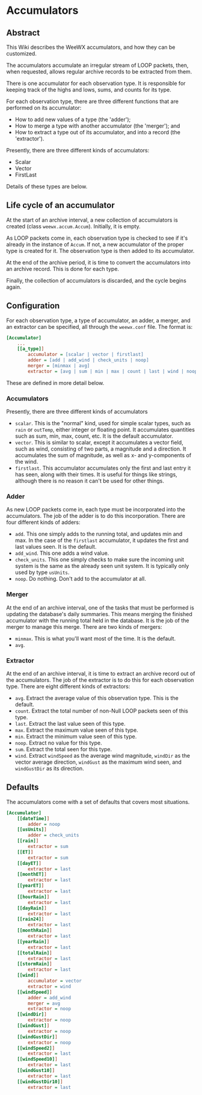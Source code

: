 # Accumulators

## Abstract

This Wiki describes the WeeWX accumulators, and how they can be customized. 

The accumulators accumulate an irregular stream of LOOP packets, then, when requested, allows regular archive records to be extracted from them. 

There is one accumulator for each observation type. It is responsible for keeping track of the highs and lows,
sums, and counts for its type.

For each observation type, there are three different functions that are performed on its accumulator:
- How to add new values of a type (the 'adder');
- How to merge a type with another accumulator (the 'merger'); and
- How to extract a type out of its accumulator, and into a record (the 'extractor').

Presently, there are three different kinds of accumulators:
- Scalar
- Vector
- FirstLast

Details of these types are below.

## Life cycle of an accumulator
At the start of an archive interval, a new collection of accumulators is created (class `weewx.accum.Accum`). Initially, it is empty.

As LOOP packets come in, each observation type is checked to see if it's already in the instance of `Accum`. If not, a new accumulator of the proper type is created for it. The observation type is then added to its accumulator.

At the end of the archive period, it is time to convert the accumulators into an archive record. This is done for each type.

Finally, the collection of accumulators is discarded, and the cycle begins again.
 
## Configuration
For each observation type, a type of accumulator, an adder, a merger, and an extractor can be specified, all through the `weewx.conf` file. The format is:

```ini
[Accumulator]
    ...
    [[a_type]]
        accumulator = [scalar | vector | firstlast]
        adder = [add | add_wind | check_units | noop]
        merger = [minmax | avg]
        extractor = [avg | sum | min | max | count | last | wind | noop]
```

These are defined in more detail below.

### Accumulators
Presently, there are three different kinds of accumulators

- `scalar`. This is the "normal" kind, used for simple scalar types, such as `rain` or `outTemp`, 
either integer or floating point. It accumulates quantities such as sum, min, max, count, etc. It is the default accumulator.
- `vector`. This is similar to scalar, except it accumulates a vector field, such as wind, consisting of two parts, a magnitude and a direction. It accumulates the sum of magnitude, as well as x- and y-components of the wind.
- `firstlast`. This accumulator accumulates only the first and last entry it has seen, along with their times. It is useful for things like strings, although there is no reason it can't be used for other things.
 
### Adder
As new LOOP packets come in, each type must be incorporated into the accumulators. The job of the adder is to do
this incorporation.  There are four different kinds of adders:

- `add`. This one simply adds to the running total, and updates min and max. In the case of the `firstlast` accumulator, it updates the first and last values seen. It is the default.
- `add_wind`. This one adds a wind value.
- `check_units`. This one simply checks to make sure the incoming unit system is the same as the already seen unit system. It is typically only used by type `usUnits`. 
- `noop`. Do nothing. Don't add to the accumulator at all.

### Merger
At the end of an archive interval, one of the tasks that must be performed is updating the database's daily
summaries. This means merging the finished accumulator with the running total held in the database. It is the job of the merger to manage this merge. There are two kinds of mergers:

- `minmax`. This is what you'll want most of the time. It is the default.
- `avg`.

### Extractor

At the end of an archive interval, it is time to extract an archive record out of the accumulators. The
job of the extractor is to do this for each observation type. There are eight different kinds of extractors:

- `avg`. Extract the average value of this observation type. This is the default.
- `count`. Extract the total number of non-Null LOOP packets seen of this type.
- `last`. Extract the last value seen of this type.
- `max`. Extract the maximum value seen of this type.
- `min`. Extract the minimum value seen of this type.
- `noop`. Extract no value for this type.
- `sum`. Extract the total seen for this type.
- `wind`. Extract `windSpeed` as the average wind magnitude, `windDir` as the vector average direction, `windGust` as the maximum wind seen, and `windGustDir` as its direction.

## Defaults
The accumulators come with a set of defaults that covers most situations.

```ini
[Accumulator]
    [[dateTime]]
        adder = noop
    [[usUnits]]
        adder = check_units
    [[rain]]
        extractor = sum
    [[ET]]
        extractor = sum
    [[dayET]]
        extractor = last
    [[monthET]]
        extractor = last
    [[yearET]]
        extractor = last
    [[hourRain]]
        extractor = last
    [[dayRain]]
        extractor = last
    [[rain24]]
        extractor = last
    [[monthRain]]
        extractor = last
    [[yearRain]]
        extractor = last
    [[totalRain]]
        extractor = last
    [[stormRain]]
        extractor = last
    [[wind]]
        accumulator = vector
        extractor = wind
    [[windSpeed]]
        adder = add_wind
        merger = avg
        extractor = noop
    [[windDir]]
        extractor = noop
    [[windGust]]
        extractor = noop
    [[windGustDir]]
        extractor = noop
    [[windSpeed2]]
        extractor = last
    [[windSpeed10]]
        extractor = last
    [[windGust10]]
        extractor = last
    [[windGustDir10]]
        extractor = last
```  
